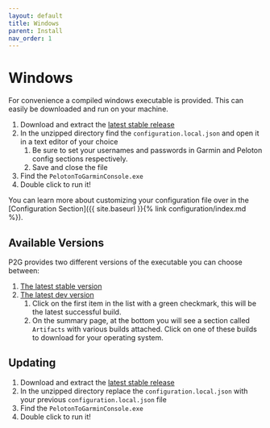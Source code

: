 ```yaml
---
layout: default
title: Windows
parent: Install
nav_order: 1
---
```


# Windows

For convenience a compiled windows executable is provided. This can easily be downloaded and run on your machine.

1. Download and extract the [latest stable release](https://github.com/philosowaffle/peloton-to-garmin/releases)
1. In the unzipped directory find the `configuration.local.json` and open it in a text editor of your choice
    1. Be sure to set your usernames and passwords in Garmin and Peloton config sections respectively.
    1. Save and close the file
1. Find the `PelotonToGarminConsole.exe`
1. Double click to run it!

You can learn more about customizing your configuration file over in the [Configuration Section]({{ site.baseurl }}{% link configuration/index.md %}).

## Available Versions

P2G provides two different versions of the executable you can choose between:

1. [The latest stable version](https://github.com/philosowaffle/peloton-to-garmin/releases)
1. [The latest dev version](https://github.com/philosowaffle/peloton-to-garmin/actions/workflows/publish_distros_latest.yml)
    1. Click on the first item in the list with a green checkmark, this will be the latest successful build.
    1. On the summary page, at the bottom you will see a section called `Artifacts` with various builds attached. Click on one of these builds to download for your operating system.

## Updating

1. Download and extract the [latest stable release](https://github.com/philosowaffle/peloton-to-garmin/releases)
1. In the unzipped directory replace the `configuration.local.json` with your previous `configuration.local.json` file
1. Find the `PelotonToGarminConsole.exe`
1. Double click to run it!